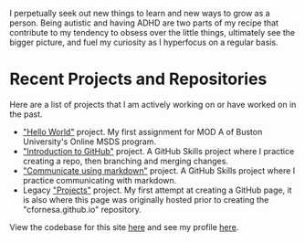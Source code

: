 I perpetually seek out new things to learn and new ways to grow as a person.  Being autistic and having ADHD are two parts of my recipe that contribute to my tendency to obsess over the little things, ultimately see the bigger picture, and fuel my curiosity as I hyperfocus on a regular basis.  


# Recent Projects and Repositories

Here are a list of projects that I am actively working on or have worked on in the past.

- <a href="https://github.com/cfornesa/hello-world">"Hello World"</a> project.  My first assignment for MOD A of Buston University's Online MSDS program.
- <a href="https://github.com/cfornesa/introduction-to-github">"Introduction to GitHub"</a> project.  A GitHub Skills project where I practice creating a repo, then branching and merging changes.
- <a href="https://github.com/cfornesa/communicate-using-markdown">"Communicate using markdown"</a> project.  A GitHub Skills project where I practice communicating with markdown.
- Legacy <a href="https://github.com/cfornesa/pages">"Projects"</a> project.  My first attempt at creating a GitHub page, it is also where this page was originally hosted prior to creating the "cfornesa.github.io" repository.

View the codebase for this site <a href="https://github.com/cfornesa/cfornesa.github.io">here</a> and see my profile <a href="https://cfornesa.github.io/cfornesa">here</a>.

